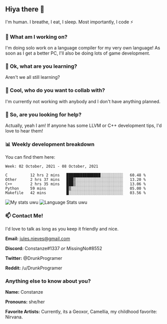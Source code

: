 ## Hiya there 👋

I'm human. I breathe, I eat, I sleep. Most importantly, I code ⚡️

### 🔭 What am I working on?

I'm doing solo work on a language compiler for my very own language! As soon as I get a better PC, I'll also be doing lots of game development.

### 🌱 Ok, what are you learning?

Aren't we all still learning?

### 👯 Cool, who do you want to collab with?

I'm currently not working with anybody and I don't have anything planned.

### 🤔 So, are you looking for help?

Actually, yeah I am! If anyone has some LLVM or C++ development tips, I'd love to hear them!

### 📊 Weekly development breakdown

You can find them here:

<!--START_SECTION:waka-->
```text
Week: 02 October, 2021 - 08 October, 2021

C          12 hrs 2 mins   ███████████████░░░░░░░░░░   60.48 % 
Other      2 hrs 37 mins   ███▒░░░░░░░░░░░░░░░░░░░░░   13.20 % 
C++        2 hrs 35 mins   ███▒░░░░░░░░░░░░░░░░░░░░░   13.06 % 
Python     59 mins         █▒░░░░░░░░░░░░░░░░░░░░░░░   05.00 % 
Makefile   42 mins         █░░░░░░░░░░░░░░░░░░░░░░░░   03.56 % 
```
<!--END_SECTION:waka-->
<!-- ![Constanze's wakatime stats](https://github-readme-stats.vercel.app/api/wakatime?username=constanze) -->

![My stats uwu](https://github-readme-stats.vercel.app/api?username=cstanze&show_icons=true&theme=onedark)
![Language Stats uwu](https://github-readme-stats.vercel.app/api/top-langs/?username=cstanze&layout=compact&theme=onedark)

### 📫 Contact Me!

I'd love to talk as long as you keep it friendly and nice.

**Email:** jules.nieves@gmail.com

**Discord:** Constanze#1337 *or* MissingNo#8552

**Twitter:** @DrunkProgramer

**Reddit:** /u/DrunkProgramer

### Anything else to know about you?

**Name:** Constanze

**Pronouns:** she/her

**Favorite Artists:** Currently, its a Geoxor, Camellia, my childhood favorite: Nirvana.
